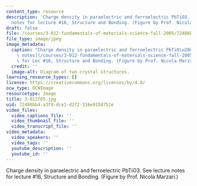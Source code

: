 ```yaml
---
content_type: resource
description: 'Charge density in paraelectric and ferroelectric PbTiO3. See lecture
  notes for lecture #16, Structure and Bonding. (Figure by Prof. Nicola Marzari.)'
draft: false
file: /courses/3-012-fundamentals-of-materials-science-fall-2005/72486bb4a3f8dce1d2f2316e9158751e_3-012f05.jpg
file_type: image/jpeg
image_metadata:
  caption: "Charge density in paraelectric and ferroelectric PbTiO\u2083. See [lecture\
    \ notes](/courses/3-012-fundamentals-of-materials-science-fall-2005/pages/lecture-notes)\
    \ for Lec #16, Structure and Bonding. (Figure by Prof. Nicola Marzari.)"
  credit: ''
  image-alt: Diagram of two crystal structures.
learning_resource_types: []
license: https://creativecommons.org/licenses/by/4.0/
ocw_type: OCWImage
resourcetype: Image
title: 3-012f05.jpg
uid: 72486bb4-a3f8-dce1-d2f2-316e9158751e
video_files:
  video_captions_file: ''
  video_thumbnail_file: ''
  video_transcript_file: ''
video_metadata:
  video_speakers: ''
  video_tags: ''
  youtube_description: ''
  youtube_id: ''
---
```

Charge density in paraelectric and ferroelectric PbTiO3. See lecture notes for lecture #16, Structure and Bonding. (Figure by Prof. Nicola Marzari.)